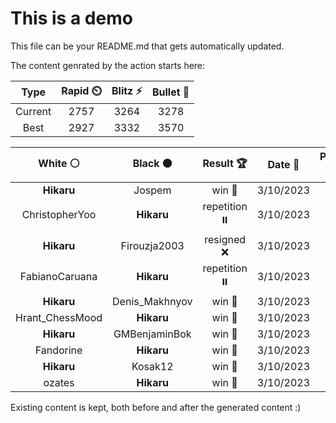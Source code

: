 # This is a demo

This file can be your README.md that gets automatically updated.

The content genrated by the action starts here:

<!--START_SECTION:chessStats-->
<!-- Automatically generated with https://github.com/Balastrong/chess-stats-action -->

| Type | Rapid ⏲️ | Blitz ⚡ | Bullet 🔫 |
|:---:|:---:|:---:|:---:|
| Current | 2757 | 3264 | 3278 |
| Best | 2927 | 3332 | 3570 |

| White ⚪ | Black ⚫ | Result 🏆 | Date 📅 | Position 🗺️ | Type 🕕 |
|:---:|:---:|:---:|:---:|:---:|:---:|
| **Hikaru** | Jospem | win 🥇 | 3/10/2023 | <a href="http://www.ee.unb.ca/cgi-bin/tervo/fen.pl?select=8/1pk5/p1pn1R2/P3p3/1PP1P3/3B4/8/2K5 b - -">Link</a> | Blitz |
| ChristopherYoo | **Hikaru** | repetition ⏸️ | 3/10/2023 | <a href="http://www.ee.unb.ca/cgi-bin/tervo/fen.pl?select=5R2/8/1r3k1p/5p2/8/5KP1/8/8 b - -">Link</a> | Blitz |
| **Hikaru** | Firouzja2003 | resigned ❌ | 3/10/2023 | <a href="http://www.ee.unb.ca/cgi-bin/tervo/fen.pl?select=2kr4/pp3p1p/2q5/8/2nNn3/2P3PP/PPQ2b1R/RN3K2 b - -">Link</a> | Blitz |
| FabianoCaruana | **Hikaru** | repetition ⏸️ | 3/10/2023 | <a href="http://www.ee.unb.ca/cgi-bin/tervo/fen.pl?select=5N2/R7/PK6/1r4p1/3n2k1/8/8/8 w - -">Link</a> | Blitz |
| **Hikaru** | Denis_Makhnyov | win 🥇 | 3/10/2023 | <a href="http://www.ee.unb.ca/cgi-bin/tervo/fen.pl?select=8/1P5p/2K5/R7/8/1r4P1/7k/8 w - -">Link</a> | Blitz |
| Hrant_ChessMood | **Hikaru** | win 🥇 | 3/10/2023 | <a href="http://www.ee.unb.ca/cgi-bin/tervo/fen.pl?select=8/1Bq3k1/3p4/3Pp3/8/6PK/8/8 w - -">Link</a> | Blitz |
| **Hikaru** | GMBenjaminBok | win 🥇 | 3/10/2023 | <a href="http://www.ee.unb.ca/cgi-bin/tervo/fen.pl?select=5rk1/5pb1/3N2p1/3Pp2p/4P3/2PnB2P/R3qPPK/Q7 b - -">Link</a> | Blitz |
| Fandorine | **Hikaru** | win 🥇 | 3/10/2023 | <a href="http://www.ee.unb.ca/cgi-bin/tervo/fen.pl?select=3r2k1/5p2/p3p1pp/2Q5/5q2/7P/3r1PP1/R2bR1K1 w - -">Link</a> | Blitz |
| **Hikaru** | Kosak12 | win 🥇 | 3/10/2023 | <a href="http://www.ee.unb.ca/cgi-bin/tervo/fen.pl?select=7Q/1p6/5R2/2k3K1/2bnP1P1/5r2/8/8 b - -">Link</a> | Blitz |
| ozates | **Hikaru** | win 🥇 | 3/10/2023 | <a href="http://www.ee.unb.ca/cgi-bin/tervo/fen.pl?select=8/1Q2nk2/2p2p2/p1Pp1q2/P7/1P2N3/4n1P1/6K1 w - -">Link</a> | Blitz |

<!--END_SECTION:chessStats-->

Existing content is kept, both before and after the generated content :)
